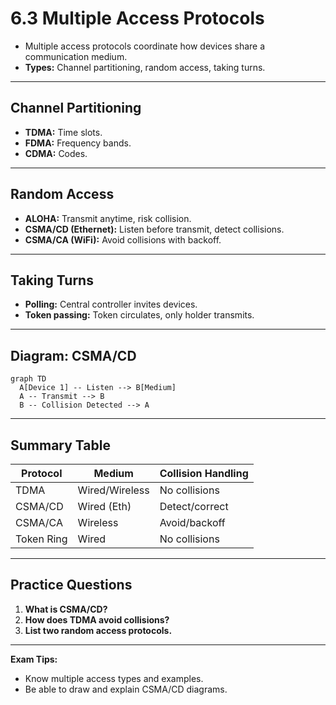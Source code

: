# 6.3 Multiple Access Protocols

- Multiple access protocols coordinate how devices share a communication medium.
- **Types:** Channel partitioning, random access, taking turns.

---

## Channel Partitioning
- **TDMA:** Time slots.
- **FDMA:** Frequency bands.
- **CDMA:** Codes.

---

## Random Access
- **ALOHA:** Transmit anytime, risk collision.
- **CSMA/CD (Ethernet):** Listen before transmit, detect collisions.
- **CSMA/CA (WiFi):** Avoid collisions with backoff.

---

## Taking Turns
- **Polling:** Central controller invites devices.
- **Token passing:** Token circulates, only holder transmits.

---

## Diagram: CSMA/CD
```mermaid
graph TD
  A[Device 1] -- Listen --> B[Medium]
  A -- Transmit --> B
  B -- Collision Detected --> A
```

---

## Summary Table
| Protocol   | Medium      | Collision Handling |
|------------|------------|-------------------|
| TDMA       | Wired/Wireless | No collisions   |
| CSMA/CD    | Wired (Eth) | Detect/correct    |
| CSMA/CA    | Wireless    | Avoid/backoff     |
| Token Ring | Wired       | No collisions     |

---

## Practice Questions
1. **What is CSMA/CD?**
2. **How does TDMA avoid collisions?**
3. **List two random access protocols.**

---

**Exam Tips:**
- Know multiple access types and examples.
- Be able to draw and explain CSMA/CD diagrams. 
